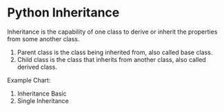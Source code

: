 
# Python Inheritance

Inheritance is the capability of one class to derive or inherit the properties from some another class. 

1. Parent class is the class being inherited from, also called base class.
2. Child class is the class that inherits from another class, also called derived class.



Example Chart:
1. Inheritance Basic
2. Single Inheritance


